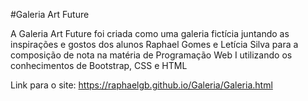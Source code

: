 #Galeria Art Future

A Galeria Art Future foi criada como uma galeria fictícia juntando as inspirações e gostos dos alunos Raphael Gomes e Letícia Silva para a composição de nota na matéria de Programação Web I utilizando os conhecimentos de Bootstrap, CSS e HTML

Link para o site: https://raphaelgb.github.io/Galeria/Galeria.html
